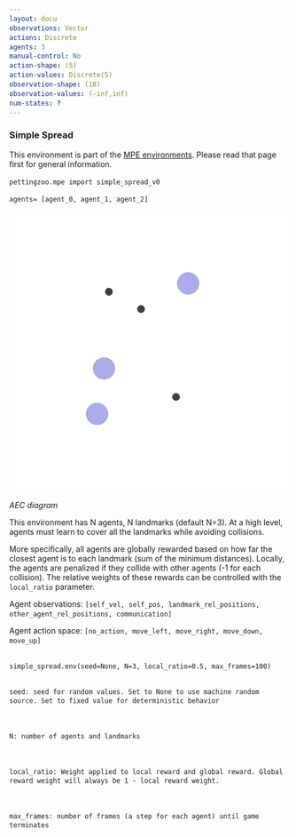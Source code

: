 ```yaml
---
layout: docu
observations: Vector
actions: Discrete
agents: 3
manual-control: No
action-shape: (5)
action-values: Discrete(5)
observation-shape: (18)
observation-values: (-inf,inf)
num-states: ?
---
```



### Simple Spread



This environment is part of the [MPE environments](../mpe). Please read that page first for general information.





`pettingzoo.mpe import simple_spread_v0`



`agents= [agent_0, agent_1, agent_2]`



![](mpe_simple_spread.gif)



*AEC diagram*



This environment has N agents, N landmarks (default N=3). At a high level, agents must learn to cover all the landmarks while avoiding collisions.



More specifically, all agents are globally rewarded based on how far the closest agent is to each landmark (sum of the minimum distances). Locally, the agents are penalized if they collide with other agents (-1 for each collision). The relative weights of these rewards can be controlled with the `local_ratio` parameter.



Agent observations: `[self_vel, self_pos, landmark_rel_positions, other_agent_rel_positions, communication]`



Agent action space: `[no_action, move_left, move_right, move_down, move_up]`



```

simple_spread.env(seed=None, N=3, local_ratio=0.5, max_frames=100)

```



```

seed: seed for random values. Set to None to use machine random source. Set to fixed value for deterministic behavior



N: number of agents and landmarks



local_ratio: Weight applied to local reward and global reward. Global reward weight will always be 1 - local reward weight.



max_frames: number of frames (a step for each agent) until game terminates

```
